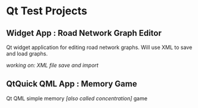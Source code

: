 # Qt Test Projects

## Widget App : Road Network Graph Editor
Qt widget application for editing road network graphs. Will use XML to save and load graphs.

*working on: XML file save and import*

## QtQuick QML App : Memory Game
Qt QML simple memory *[also called concentration]* game
